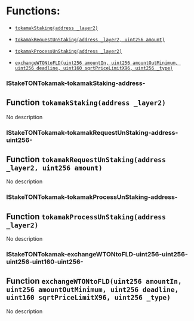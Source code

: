# Functions:

- [`tokamakStaking(address _layer2)`](#IStakeTONTokamak-tokamakStaking-address-)

- [`tokamakRequestUnStaking(address _layer2, uint256 amount)`](#IStakeTONTokamak-tokamakRequestUnStaking-address-uint256-)

- [`tokamakProcessUnStaking(address _layer2)`](#IStakeTONTokamak-tokamakProcessUnStaking-address-)

- [`exchangeWTONtoFLD(uint256 amountIn, uint256 amountOutMinimum, uint256 deadline, uint160 sqrtPriceLimitX96, uint256 _type)`](#IStakeTONTokamak-exchangeWTONtoFLD-uint256-uint256-uint256-uint160-uint256-)

### IStakeTONTokamak-tokamakStaking-address-

## Function `tokamakStaking(address _layer2)`

No description

### IStakeTONTokamak-tokamakRequestUnStaking-address-uint256-

## Function `tokamakRequestUnStaking(address _layer2, uint256 amount)`

No description

### IStakeTONTokamak-tokamakProcessUnStaking-address-

## Function `tokamakProcessUnStaking(address _layer2)`

No description

### IStakeTONTokamak-exchangeWTONtoFLD-uint256-uint256-uint256-uint160-uint256-

## Function `exchangeWTONtoFLD(uint256 amountIn, uint256 amountOutMinimum, uint256 deadline, uint160 sqrtPriceLimitX96, uint256 _type)`

No description
